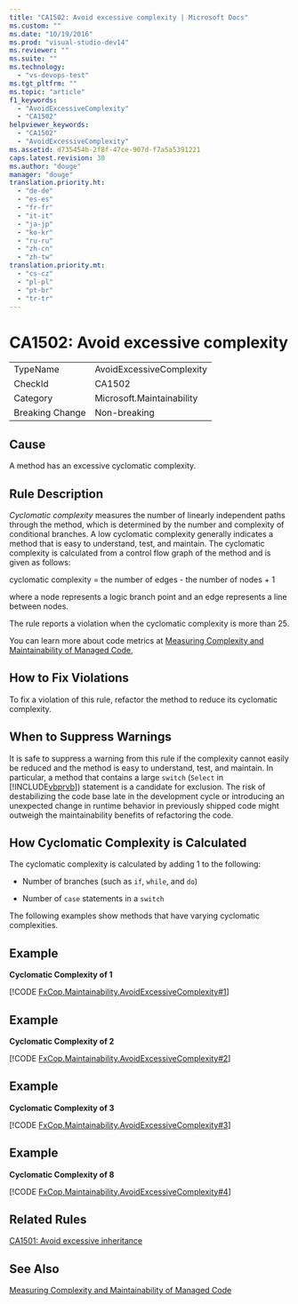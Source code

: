 ```yaml
---
title: "CA1502: Avoid excessive complexity | Microsoft Docs"
ms.custom: ""
ms.date: "10/19/2016"
ms.prod: "visual-studio-dev14"
ms.reviewer: ""
ms.suite: ""
ms.technology: 
  - "vs-devops-test"
ms.tgt_pltfrm: ""
ms.topic: "article"
f1_keywords: 
  - "AvoidExcessiveComplexity"
  - "CA1502"
helpviewer_keywords: 
  - "CA1502"
  - "AvoidExcessiveComplexity"
ms.assetid: d735454b-2f8f-47ce-907d-f7a5a5391221
caps.latest.revision: 30
ms.author: "douge"
manager: "douge"
translation.priority.ht: 
  - "de-de"
  - "es-es"
  - "fr-fr"
  - "it-it"
  - "ja-jp"
  - "ko-kr"
  - "ru-ru"
  - "zh-cn"
  - "zh-tw"
translation.priority.mt: 
  - "cs-cz"
  - "pl-pl"
  - "pt-br"
  - "tr-tr"
---
```

# CA1502: Avoid excessive complexity
|||  
|-|-|  
|TypeName|AvoidExcessiveComplexity|  
|CheckId|CA1502|  
|Category|Microsoft.Maintainability|  
|Breaking Change|Non-breaking|  
  
## Cause  
 A method has an excessive cyclomatic complexity.  
  
## Rule Description  
 *Cyclomatic complexity* measures the number of linearly independent paths through the method, which is determined by the number and complexity of conditional branches. A low cyclomatic complexity generally indicates a method that is easy to understand, test, and maintain. The cyclomatic complexity is calculated from a control flow graph of the method and is given as follows:  
  
 cyclomatic complexity = the number of edges - the number of nodes + 1  
  
 where a node represents a logic branch point and an edge represents a line between nodes.  
  
 The rule reports a violation when the cyclomatic complexity is more than 25.  
  
 You can learn more about code metrics at [Measuring Complexity and Maintainability of Managed Code](../code-quality/measuring-complexity-and-maintainability-of-managed-code.md),  
  
## How to Fix Violations  
 To fix a violation of this rule, refactor the method to reduce its cyclomatic complexity.  
  
## When to Suppress Warnings  
 It is safe to suppress a warning from this rule if the complexity cannot easily be reduced and the method is easy to understand, test, and maintain. In particular, a method that contains a large `switch` (`Select` in [!INCLUDE[vbprvb](../code-quality/includes/vbprvb_md.md)]) statement is a candidate for exclusion. The risk of destabilizing the code base late in the development cycle or introducing an unexpected change in runtime behavior in previously shipped code might outweigh the maintainability benefits of refactoring the code.  
  
## How Cyclomatic Complexity is Calculated  
 The cyclomatic complexity is calculated by adding 1 to the following:  
  
-   Number of branches (such as `if`, `while`, and `do`)  
  
-   Number of `case` statements in a `switch`  
  
 The following examples show methods that have varying cyclomatic complexities.  
  
## Example  
 **Cyclomatic Complexity of 1**  
  
 [!CODE [FxCop.Maintainability.AvoidExcessiveComplexity#1](../CodeSnippet/VS_Snippets_CodeAnalysis/FxCop.Maintainability.AvoidExcessiveComplexity#1)]  
  
## Example  
 **Cyclomatic Complexity of 2**  
  
 [!CODE [FxCop.Maintainability.AvoidExcessiveComplexity#2](../CodeSnippet/VS_Snippets_CodeAnalysis/FxCop.Maintainability.AvoidExcessiveComplexity#2)]  
  
## Example  
 **Cyclomatic Complexity of 3**  
  
 [!CODE [FxCop.Maintainability.AvoidExcessiveComplexity#3](../CodeSnippet/VS_Snippets_CodeAnalysis/FxCop.Maintainability.AvoidExcessiveComplexity#3)]  
  
## Example  
 **Cyclomatic Complexity of 8**  
  
 [!CODE [FxCop.Maintainability.AvoidExcessiveComplexity#4](../CodeSnippet/VS_Snippets_CodeAnalysis/FxCop.Maintainability.AvoidExcessiveComplexity#4)]  
  
## Related Rules  
 [CA1501: Avoid excessive inheritance](../code-quality/ca1501--avoid-excessive-inheritance.md)  
  
## See Also  
 [Measuring Complexity and Maintainability of Managed Code](../code-quality/measuring-complexity-and-maintainability-of-managed-code.md)